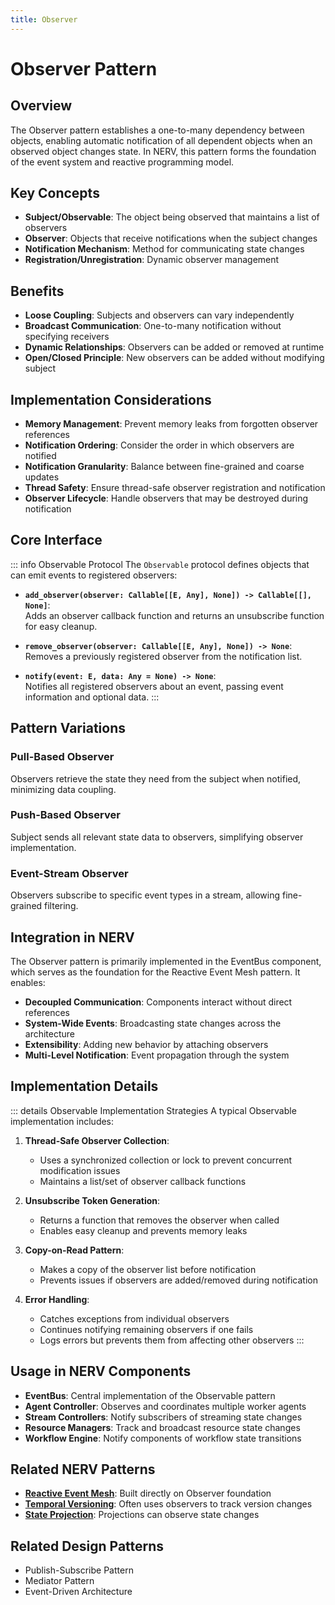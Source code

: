 ```yaml
---
title: Observer
---
```


# Observer Pattern

## Overview

The Observer pattern establishes a one-to-many dependency between objects, enabling automatic notification of all dependent objects when an observed object changes state. In NERV, this pattern forms the foundation of the event system and reactive programming model.

## Key Concepts

- **Subject/Observable**: The object being observed that maintains a list of observers
- **Observer**: Objects that receive notifications when the subject changes
- **Notification Mechanism**: Method for communicating state changes
- **Registration/Unregistration**: Dynamic observer management

## Benefits

- **Loose Coupling**: Subjects and observers can vary independently
- **Broadcast Communication**: One-to-many notification without specifying receivers
- **Dynamic Relationships**: Observers can be added or removed at runtime
- **Open/Closed Principle**: New observers can be added without modifying subject

## Implementation Considerations

- **Memory Management**: Prevent memory leaks from forgotten observer references
- **Notification Ordering**: Consider the order in which observers are notified
- **Notification Granularity**: Balance between fine-grained and coarse updates
- **Thread Safety**: Ensure thread-safe observer registration and notification
- **Observer Lifecycle**: Handle observers that may be destroyed during notification

## Core Interface

::: info Observable Protocol
The `Observable` protocol defines objects that can emit events to registered observers:

- **`add_observer(observer: Callable[[E, Any], None]) -> Callable[[], None]`**:  
  Adds an observer callback function and returns an unsubscribe function for easy cleanup.

- **`remove_observer(observer: Callable[[E, Any], None]) -> None`**:  
  Removes a previously registered observer from the notification list.

- **`notify(event: E, data: Any = None) -> None`**:  
  Notifies all registered observers about an event, passing event information and optional data.
:::

## Pattern Variations

### Pull-Based Observer

Observers retrieve the state they need from the subject when notified, minimizing data coupling.

### Push-Based Observer

Subject sends all relevant state data to observers, simplifying observer implementation.

### Event-Stream Observer

Observers subscribe to specific event types in a stream, allowing fine-grained filtering.

## Integration in NERV

The Observer pattern is primarily implemented in the EventBus component, which serves as the foundation for the Reactive Event Mesh pattern. It enables:

- **Decoupled Communication**: Components interact without direct references
- **System-Wide Events**: Broadcasting state changes across the architecture
- **Extensibility**: Adding new behavior by attaching observers
- **Multi-Level Notification**: Event propagation through the system

## Implementation Details

::: details Observable Implementation Strategies
A typical Observable implementation includes:

1. **Thread-Safe Observer Collection**:
   - Uses a synchronized collection or lock to prevent concurrent modification issues
   - Maintains a list/set of observer callback functions

2. **Unsubscribe Token Generation**:
   - Returns a function that removes the observer when called
   - Enables easy cleanup and prevents memory leaks

3. **Copy-on-Read Pattern**:
   - Makes a copy of the observer list before notification
   - Prevents issues if observers are added/removed during notification

4. **Error Handling**:
   - Catches exceptions from individual observers
   - Continues notifying remaining observers if one fails
   - Logs errors but prevents them from affecting other observers
:::

## Usage in NERV Components

- **EventBus**: Central implementation of the Observable pattern
- **Agent Controller**: Observes and coordinates multiple worker agents
- **Stream Controllers**: Notify subscribers of streaming state changes
- **Resource Managers**: Track and broadcast resource state changes
- **Workflow Engine**: Notify components of workflow state transitions

## Related NERV Patterns

- **[Reactive Event Mesh](../patterns/reactive_event_mesh.md)**: Built directly on Observer foundation
- **[Temporal Versioning](../patterns/temporal_versioning.md)**: Often uses observers to track version changes
- **[State Projection](../patterns/state_projection.md)**: Projections can observe state changes

## Related Design Patterns

- Publish-Subscribe Pattern
- Mediator Pattern
- Event-Driven Architecture
